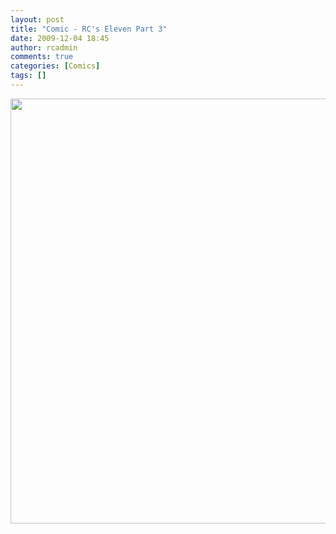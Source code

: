 ```yaml
---
layout: post
title: "Comic - RC's Eleven Part 3"
date: 2009-12-04 18:45
author: rcadmin
comments: true
categories: [Comics]
tags: []
---
```

<a href="http://bitsmack.com/wp/2009/12/04/comic-rcs-eleven-part-3/"><img src="http://bitsmack.com/wp/wp-content/uploads/2009/12/20091204.jpg" alt="" title="Those are supposed to be computer monitors around Brad, although they look more like those squares that Superman used to banish Zod to the phantom zone" width="680" height="680" class="alignnone size-full wp-image-1823" /></a>
